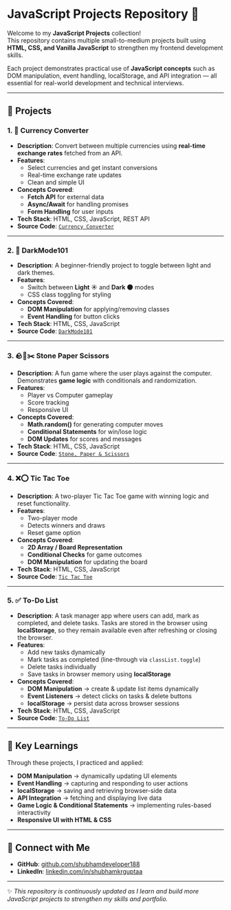 # JavaScript Projects Repository 🚀

Welcome to my **JavaScript Projects** collection!  
This repository contains multiple small-to-medium projects built using **HTML, CSS, and Vanilla JavaScript** to strengthen my frontend development skills.  

Each project demonstrates practical use of **JavaScript concepts** such as DOM manipulation, event handling, localStorage, and API integration — all essential for real-world development and technical interviews.  

---

## 📂 Projects

### 1. 💱 Currency Converter
- **Description**: Convert between multiple currencies using **real-time exchange rates** fetched from an API.  
- **Features**:
  - Select currencies and get instant conversions
  - Real-time exchange rate updates
  - Clean and simple UI
- **Concepts Covered**:
  - **Fetch API** for external data
  - **Async/Await** for handling promises
  - **Form Handling** for user inputs
- **Tech Stack**: HTML, CSS, JavaScript, REST API  
- **Source Code**: [`Currency Converter`](./Currency%20Converter)

---

### 2. 🌙 DarkMode101
- **Description**: A beginner-friendly project to toggle between light and dark themes.  
- **Features**:
  - Switch between **Light ☀️** and **Dark 🌑** modes
  - CSS class toggling for styling
- **Concepts Covered**:
  - **DOM Manipulation** for applying/removing classes
  - **Event Handling** for button clicks
- **Tech Stack**: HTML, CSS, JavaScript  
- **Source Code**: [`DarkMode101`](./DarkMode101)

---

### 3. 🪨📄✂️ Stone Paper Scissors
- **Description**: A fun game where the user plays against the computer. Demonstrates **game logic** with conditionals and randomization.  
- **Features**:
  - Player vs Computer gameplay
  - Score tracking
  - Responsive UI
- **Concepts Covered**:
  - **Math.random()** for generating computer moves
  - **Conditional Statements** for win/lose logic
  - **DOM Updates** for scores and messages
- **Tech Stack**: HTML, CSS, JavaScript  
- **Source Code**: [`Stone, Paper & Scissors`](./Stone%2C%20Paper%20%26%20Scissors)

---

### 4. ❌⭕ Tic Tac Toe
- **Description**: A two-player Tic Tac Toe game with winning logic and reset functionality.  
- **Features**:
  - Two-player mode
  - Detects winners and draws
  - Reset game option
- **Concepts Covered**:
  - **2D Array / Board Representation**
  - **Conditional Checks** for game outcomes
  - **DOM Manipulation** for updating the board
- **Tech Stack**: HTML, CSS, JavaScript  
- **Source Code**: [`Tic Tac Toe`](./TickTackToe)

---

### 5. ✅ To-Do List
- **Description**: A task manager app where users can add, mark as completed, and delete tasks. Tasks are stored in the browser using **localStorage**, so they remain available even after refreshing or closing the browser.  
- **Features**:
  - Add new tasks dynamically
  - Mark tasks as completed (line-through via `classList.toggle`)
  - Delete tasks individually
  - Save tasks in browser memory using **localStorage**
- **Concepts Covered**:
  - **DOM Manipulation** → create & update list items dynamically
  - **Event Listeners** → detect clicks on tasks & delete buttons
  - **localStorage** → persist data across browser sessions
- **Tech Stack**: HTML, CSS, JavaScript  
- **Source Code**: [`To-Do List`](./To-Do%20List)

---

## 📌 Key Learnings
Through these projects, I practiced and applied:
- **DOM Manipulation** → dynamically updating UI elements
- **Event Handling** → capturing and responding to user actions
- **localStorage** → saving and retrieving browser-side data
- **API Integration** → fetching and displaying live data
- **Game Logic & Conditional Statements** → implementing rules-based interactivity
- **Responsive UI with HTML & CSS**

---

## 🔗 Connect with Me
- **GitHub**: [github.com/shubhamdeveloper188](https://github.com/shubhamdeveloper188)  
- **LinkedIn**: [linkedin.com/in/shubhamkrguptaa](https://www.linkedin.com/in/shubhamkrguptaa/)  

---

✨ *This repository is continuously updated as I learn and build more JavaScript projects to strengthen my skills and portfolio.*
